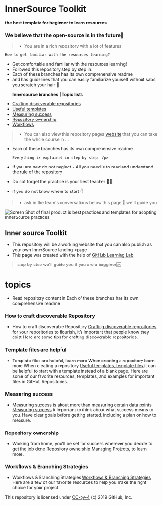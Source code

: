 # InnerSource Toolkit 
**the best template for beginner to learn resources**

### We believe that the open-source is in the future🔮


> - You are in a rich repository with a lot of features

    How to get familiar with the resources learning?
     
- Get comfortable and familiar with the resources learning!
- Followed this repository step by step in: 
- Each of these branches has its own comprehensive readme
- and has guidelines that you can easily familiarize yourself without sabs you scratch your hair 💇

<ul>
  <p><strong>Innersource  branches | Topic lists</strong></p>
    <li><a href="discoverable/">Crafting discoverable repositories</a></li>
    <li><a href="templates/">Useful templates</a></li>
    <li><a href="metrics/">Measuring success</a></li>
    <li><a href="repo-ownership/">Repository ownership</a></li>
   <li><a href="workflows/">Workflows</a></li>
</ul>

     
> - You can also view this repository pages <a href="https://djibal.github.io/innersource">website</a> that you can take the whole course in ...


 
- Each of these branches has its own comprehensive readme
  

      Everything is explained in step by step  /p>   
- If you are new do not neglect - All you need is to read and understand the rule of the repository

- Do not forget the practice is your best teacher 🧑‍🏫 
- if you do not know where to start 👇
    
> - ask in the team's conversations below this page 💬 we'll guide you     

![Screen Shot of final product](https://user-images.githubusercontent.com/6351798/56301905-009cad00-60f6-11e9-9bf4-ed1c1907ef55.png)
is best practices and templates for adopting InnerSource practices


## Inner source Toolkit
- This repository will be a working website that you can also publish as your own InnerSource landing <page
- This page was created with the help of <a href="https://lab.github.com/">GitHub Learning Lab</a>
> step by step we'll guide you if you are a begginer🆘
 
 
# topics 

- Read repository content in Each of these branches has its own comprehensive readme

### How to craft discoverable Repository 

- How to craft discoverable Repository <a href="discoverable/">Crafting discoverable repositories</a> for your repositories to flourish, it’s important that people know they exist Here are some tips for crafting discoverable repositories.

### Template files are helpful

- Template files are helpful, learn more When creating a repository learn more When creating a repository <a href="templates/"> Useful templates, template files </a> it can be helpful to start with a template instead of a blank page. Here are some of our favorite resources, templates, and examples for important files in GitHub Repositories.

### Measuring success 

- Measuring success is about more than measuring certain data points <a href="metrics/"> Measuring success</a> it important to think about what success means to you. Have clear goals before getting started, including a plan on how to measure.

### Repository ownership
- Working from home, you'll be set for success wherever you decide to get the job done <a href="repo-ownership/"> Repository ownership</a> Managing Projects, to learn more.

### Workflows & Branching Strategies 

- Workflows & Branching Strategies <a href="https://djibal.github.io/innersource/workflows/"> Workflows & Branching Strategies </a> Here are a few of our favorite resources to help you make the right choice for your project.

<p>This repository is licensed under <a href=".../LICENSE">CC-by-4</a> (c) 2019 GitHub, Inc.</p> 
